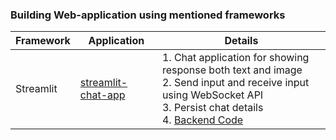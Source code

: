### Building Web-application using mentioned frameworks

| Framework                                                                                                                |Application    |Details      |
|--------------------------------------------------------------------------------------------------------------------------|---------------|-------------|
|Streamlit  |[streamlit-chat-app](https://github.com/ashish-kamboj/mlops/tree/main/web-app-frameworks/streamlit-chat-app)  |1. Chat application for showing response both text and image <br> 2. Send input and receive input using WebSocket API <br> 3. Persist chat details <br> 4. [Backend Code]()
